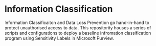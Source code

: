 # Information Classification

Information Classificaiton and Data Loss Prevention go hand-in-hand to protect unauthorised access to data. This repositority houses a series of scripts and configurations to deploy a baseline infromation classification program using Sensitivity Labels in Microsoft Purview.

